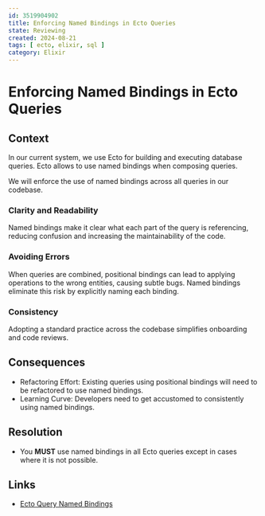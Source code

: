 ```yaml
---
id: 3519904902
title: Enforcing Named Bindings in Ecto Queries
state: Reviewing
created: 2024-08-21
tags: [ ecto, elixir, sql ]
category: Elixir
---
```


# Enforcing Named Bindings in Ecto Queries

## Context

In our current system, we use Ecto for building and executing database queries.
Ecto allows to use named bindings when composing queries.

We will enforce the use of named bindings across all queries in our codebase.

### Clarity and Readability

Named bindings make it clear what each part of the query is referencing,
reducing confusion and increasing the maintainability of
the code.

### Avoiding Errors

When queries are combined, positional bindings can lead to
applying operations to the wrong entities, causing subtle bugs. Named bindings
eliminate this risk by explicitly naming each binding.

### Consistency

Adopting a standard practice across the codebase simplifies onboarding and code
reviews.

## Consequences

- Refactoring Effort: Existing queries using positional bindings will need to be
refactored to use named bindings.
- Learning Curve: Developers need to get accustomed to consistently using named
bindings.

## Resolution

- You **MUST** use named bindings in all Ecto queries except in cases where it
  is not possible.

## Links

- [Ecto Query Named Bindings](https://hexdocs.pm/ecto/Ecto.Query.html#module-named-bindings)
